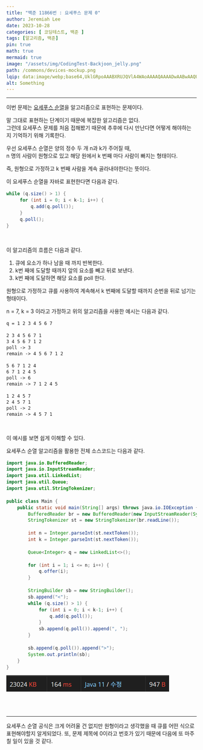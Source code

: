 ```yaml
---
title: "백준 11866번 : 요세푸스 문제 0"
author: Jeremiah Lee
date: 2023-10-28
categories: [ 코딩테스트, 백준 ]
tags: [알고리즘, 백준]
pin: true
math: true
mermaid: true
image: "/assets/img/CodingTest-Backjoon_jelly.png"
path: /commons/devices-mockup.png
lqip: data:image/webp;base64,UklGRpoAAABXRUJQVlA4WAoAAAAQAAAADwAABwAAQUxQSDIAAAARL0AmbZurmr57yyIiqE8oiG0bejIYEQTgqiDA9vqnsUSI6H+oAERp2HZ65qP/VIAWAFZQOCBCAAAA8AEAnQEqEAAIAAVAfCWkAALp8sF8rgRgAP7o9FDvMCkMde9PK7euH5M1m6VWoDXf2FkP3BqV0ZYbO6NA/VFIAAAA
alt: Something
---
```

***

이번 문제는 [요세푸스 순열](https://ko.wikipedia.org/wiki/%EC%9A%94%EC%84%B8%ED%91%B8%EC%8A%A4_%EB%AC%B8%EC%A0%9C)을 알고리즘으로 표현하는 문제이다.

말 그대로 표현하는 단계이기 때문에 복잡한 알고리즘은 없다.   
그런데 요세푸스 문제를 처음 접해봤기 때문에 추후에 다시 만난다면 어떻게 해야하는 지 기억하기 위해 기록한다.

우선 요세푸스 순열은 양의 정수 두 개 n과 k가 주어질 때,   
n 명의 사람이 원형으로 있고 해당 원에서 k 번째 마다 사람이 빠지는 형태이다.

즉, 원형으로 가정하고 k 번째 사람을 계속 골라내야한다는 뜻이다.

이 요세푸스 순열을 자바로 표현한다면 다음과 같다.
```java
while (q.size() > 1) {
     for (int i = 0; i < k-1; i++) {
         q.add(q.poll());
     }
     q.poll();
}
```
<br>

이 알고리즘의 흐름은 다음과 같다.
1. 큐에 요소가 하나 남을 때 까지 반복한다.
2. k번 째에 도달할 때까지 앞의 요소를 빼고 뒤로 보낸다.
3. k번 째에 도달하면 해당 요소를 poll 한다.

원형으로 가정하고 큐를 사용하여 계속해서 k 번째에 도달할 때까지 순번을 뒤로 넘기는 형태이다.

n = 7, k = 3 이라고 가정하고 위의 알고리즘을 사용한 예시는 다음과 같다.
```
q = 1 2 3 4 5 6 7

2 3 4 5 6 7 1
3 4 5 6 7 1 2
poll -> 3
remain -> 4 5 6 7 1 2

5 6 7 1 2 4
6 7 1 2 4 5
poll -> 6
remain -> 7 1 2 4 5

1 2 4 5 7
2 4 5 7 1
poll -> 2
remain -> 4 5 7 1
```
<br>

이 예시를 보면 쉽게 이해할 수 있다.

요세푸스 순열 알고리즘을 활용한 전체 소스코드는 다음과 같다.
```java
import java.io.BufferedReader;
import java.io.InputStreamReader;
import java.util.LinkedList;
import java.util.Queue;
import java.util.StringTokenizer;

public class Main {
    public static void main(String[] args) throws java.io.IOException {
        BufferedReader br = new BufferedReader(new InputStreamReader(System.in));
        StringTokenizer st = new StringTokenizer(br.readLine());

        int n = Integer.parseInt(st.nextToken());
        int k = Integer.parseInt(st.nextToken());

        Queue<Integer> q = new LinkedList<>();

        for (int i = 1; i <= n; i++) {
            q.offer(i);
        }

        StringBuilder sb = new StringBuilder();
        sb.append("<");
        while (q.size() > 1) {
            for (int i = 0; i < k-1; i++) {
                q.add(q.poll());
            }
            sb.append(q.poll()).append(", ");
        }

        sb.append(q.poll()).append(">");
        System.out.println(sb);
    }
}
```
![](/assets/img/CT_BJ_LOG/BJ_11866.png)

<br>
<br>

***

요세푸스 순열 공식은 크게 어려울 건 없지만
원형이라고 생각했을 때 큐를 어떤 식으로 표현해야할지 알게되었다.
또, 문제 제목에 0이라고 번호가 있기 때문에 다음에 또 마주칠 일이 있을 것 같다.
